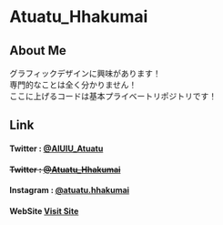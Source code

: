 # Atuatu_Hhakumai  

## About Me
グラフィックデザインに興味があります！   
専門的なことは全く分かりません！  
ここに上げるコードは基本プライベートリポジトリです！

## Link  
#### Twitter : <a href="https://x.com/AIUIU_Atuati" target="_blank">@AIUIU_Atuatu</a>
#### <s>Twitter : <a href="https://x.com/Atuatu_Hhakumai" target="_blank">@Atuatu_Hhakumai</a></s>
#### Instagram : <a href="https://www.instagram.com/atuatu.hhakumai/" target="_blank">@atuatu.hhakumai</a>
#### WebSite <a href="https://Atuatu-Hhakumai.github.io" target="_blank">Visit Site</a>
